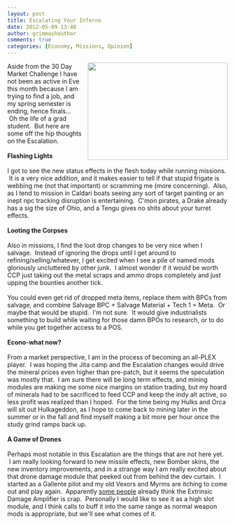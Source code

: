 ```yaml
---
layout: post
title: Escalating Your Inferno
date: 2012-05-09 13:48
author: grimmashauthor
comments: true
categories: [Economy, Missions, Opinion]
---
```

<a href="http://grimmash.com/wp-content/uploads/2012/05/Escalation-Anchorman-300x2081.jpg" style="clear: right; float: right; margin-bottom: 1em; margin-left: 1em;"><img border="0" height="222" src="http://grimmash.com/wp-content/uploads/2012/05/Escalation-Anchorman-300x2081-300x208.jpg" width="320" /></a>Aside from the 30 Day Market Challenge I have not been as active in Eve this month because I am trying to find a job, and my spring semester is ending, hence finals... &nbsp;Oh the life of a grad student. &nbsp;But here are some off the hip thoughts on the Escalation.<br /><br /><b>Flashing Lights</b><br /><br />I got to see the new status effects in the flesh today while running missions. &nbsp;It is a very nice addition, and it makes easier to tell if that stupid frigate is webbing me (not that important) or scramming me (more concerning). &nbsp;Also, as I tend to mission in Caldari boats seeing any sort of target painting or an inept npc tracking disruption is entertaining. &nbsp;C'mon pirates, a Drake already has a sig the size of Ohio, and a Tengu gives no shits about your turret effects.<br /><br /><b>Looting the Corpses</b><br /><br />Also in missions, I find the loot drop changes to be very nice when I salvage. &nbsp;Instead of ignoring the drops until I get around to refining/selling/whatever, I get excited when I see a pile of named mods gloriously uncluttered by other junk. &nbsp;I almost wonder if it would be worth CCP just taking out the metal scraps and ammo drops completely and just upping the bounties another tick. <br /><br />You could even get rid of dropped meta items, replace them with BPCs from salvage, and combine Salvage BPC + Salvage Material + Tech 1 = Meta. &nbsp;Or maybe that would be stupid. &nbsp;I'm not sure. &nbsp;It would give industrialists something to build while waiting for those damn BPOs to research, or to do while you get together access to a POS.<br /><br /><b>Econo-what now?</b><br /><br />From a market perspective, I am in the process of becoming an all-PLEX player. &nbsp;I was hoping the Jita camp and the Escalation changes would drive the mineral prices even higher than pre-patch, but it seems the speculation was mostly that. &nbsp;I am sure there will be long term effects, and mining modules are making me some nice margins on station trading, but my hoard of minerals had to be sacrificed to feed CCP and keep the indy alt active, so less profit was realized than I hoped. &nbsp;For the time being my Hulks and Orca will sit out Hulkageddon, as I hope to come back to mining later in the summer or in the fall and find myself making a bit more per hour once the study grind ramps back up.<br /><br /><b>A Game of Drones</b><br /><br />Perhaps most notable in this Escalation are the things that are not here yet. &nbsp;I am really looking forward to new missile effects, new Bomber skins, the new inventory improvements, and in a strange way I am really excited about that drone damage module that peeked out from behind the dev curtain. &nbsp;I started as a Gallente pilot and my old Vexors and Myrms are itching to come out and play again. &nbsp;Apparently <a href="https://forums.eveonline.com/default.aspx?g=posts&amp;t=104235" target="_blank">some people</a> already think the Extrinsic Damage Amplifier is crap. &nbsp;Personally I would like to see it as a high slot module, and I think calls to buff it into the same range as normal weapon mods is appropriate, but we'll see what comes of it.
